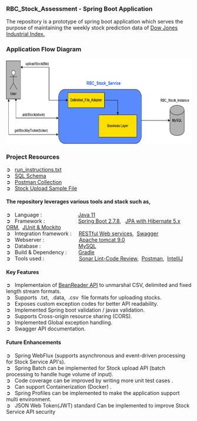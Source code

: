 ### RBC_Stock_Assessment -  Spring Boot Application
The repository is a prototype of spring boot application which serves the purpose of maintaining the weekly stock prediction data of [Dow Jones Industrial Index.](http://archive.ics.uci.edu/ml/datasets/Dow+Jones+Index#)

### Application Flow Diagram
<img src="https://github.com/manimayan/RBC_Stock_Assessment/blob/main/src/main/resources/assets/Application_FlowDiagram.png" width="640" height="230" />

### Project Resources
➲ &nbsp; [run_instructions.txt](https://github.com/manimayan/RBC_Stock_Assessment/blob/main/src/main/resources/assets/run_instructions.txt) <br /> ➲ &nbsp; [SQL Schema](RBC_Stock_Service.sql) <br /> ➲ &nbsp; [Postman Collection](https://github.com/manimayan/RBC_Stock_Assessment/blob/main/src/main/resources/assets/RBC_Stock_API's.postman_collection.json) <br /> ➲ &nbsp; [Stock Upload Sample File](https://github.com/manimayan/RBC_Stock_Assessment/blob/main/src/main/resources/assets/dow_jones_index.data)

#### The repository leverages various tools and stack such as, 
➲ &nbsp; Language : &nbsp;  &nbsp;  &nbsp; &nbsp;  &nbsp;  &nbsp;  &nbsp;  &nbsp;  &nbsp;  &nbsp;  &nbsp;  &nbsp;  [Java 11](https://www.oracle.com/ca-en/java/technologies/downloads/#java11)<br />
➲ &nbsp; Framework : &nbsp;  &nbsp;  &nbsp; &nbsp;  &nbsp;  &nbsp;  &nbsp;  &nbsp;  &nbsp;  &nbsp;  &nbsp;  [Spring Boot 2.7.8](https://spring.io/projects/spring-boot), &nbsp;    [JPA with Hibernate 5.x ORM](https://spring.io/projects/spring-data-jpa),&nbsp;   [JUnit & Mockito](https://junit.org/junit4/)<br />
➲ &nbsp; Integration framework : &nbsp;  &nbsp;  [RESTful Web services](https://en.wikipedia.org/wiki/Representational_state_transfer),&nbsp;   [Swagger](https://swagger.io/)<br />
➲ &nbsp; Webserver :&nbsp;  &nbsp;  &nbsp;  &nbsp;  &nbsp;  &nbsp;  &nbsp;  &nbsp;  &nbsp;  &nbsp;  &nbsp;  &nbsp;  [Apache tomcat 9.0](https://tomcat.apache.org/download-90.cgi)<br />
➲ &nbsp; Database :  &nbsp;  &nbsp;  &nbsp;  &nbsp;  &nbsp;  &nbsp;  &nbsp;  &nbsp;  &nbsp;  &nbsp;  &nbsp; &nbsp;  &nbsp;[MySQL](https://downloads.mysql.com/archives/community/) <br />
➲ &nbsp; Build & Dependency :  &nbsp;  &nbsp;  &nbsp;  &nbsp;[Gradle](https://gradle.org/)<br />
➲ &nbsp; Tools used :&nbsp;  &nbsp;  &nbsp;  &nbsp;  &nbsp;  &nbsp;  &nbsp;  &nbsp;  &nbsp;  &nbsp;  &nbsp;  &nbsp;  [Sonar Lint-Code Review](https://www.sonarlint.org/),&nbsp;   [Postman](https://www.postman.com/),  &nbsp;[IntelliJ](https://www.jetbrains.com/idea/)

#### Key Features 
➲ &nbsp; Implementaion of [BeanReader API]() to unmarshal CSV, delimited and fixed length stream formats. <br /> ➲ &nbsp; 
Supports&nbsp;  .txt,&nbsp;  .data,&nbsp;  .csv&nbsp;  file formats for uploading stocks. <br /> ➲ &nbsp; Exposes custom exception codes for better API readability. <br /> ➲ &nbsp;  Implemented Spring boot validation / javax validation. <br /> ➲ &nbsp; Supports Cross-origin resource sharing (CORS). <br /> ➲ &nbsp;  Implemented Global exception handling. <br /> ➲ &nbsp; Swagger API documentation.

#### Future Enhancements
➲ &nbsp; Spring WebFlux (supports asynchronous and event-driven processing for Stock Service API's). <br /> ➲ &nbsp; 
Spring Batch can be implemented for Stock upload API (batch processing to handle huge volume of input). <br /> ➲ &nbsp; Code coverage can be improved by writing more unit test cases . <br /> ➲ &nbsp;  Can support Containerization (Docker) . <br /> ➲ &nbsp; Spring Profiles can be implemented to make the application support multi environment. <br /> ➲ &nbsp;  JSON Web Token(JWT) standard Can be implemented to improve Stock Service API security
